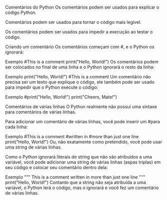 Comentários do Python
Os comentários podem ser usados ​​para explicar o código Python.

Comentários podem ser usados ​​para tornar o código mais legível.

Os comentários podem ser usados ​​para impedir a execução ao testar o código.

Criando um comentário
Os comentários começam com #, e o Python os ignorará:

Exemplo
#This is a comment
print("Hello, World!")
Os comentários podem ser colocados no final de uma linha e o Python ignorará o resto da linha:

Exemplo
print("Hello, World!") #This is a comment
Um comentário não precisa ser um texto que explique o código, ele também pode ser usado para impedir que o Python execute o código:

Exemplo
#print("Hello, World!")
print("Cheers, Mate!")

Comentários de várias linhas
O Python realmente não possui uma sintaxe para comentários de várias linhas.

Para adicionar um comentário de várias linhas, você pode inserir um #para cada linha:

Exemplo
#This is a comment
#written in
#more than just one line
print("Hello, World!")
Ou, não exatamente como pretendido, você pode usar uma string de várias linhas.

Como o Python ignorará literais de string que não são atribuídos a uma variável, você pode adicionar uma string de várias linhas (aspas triplas) em seu código e colocar seu comentário dentro dela:

Exemplo
"""
This is a comment
written in
more than just one line
"""
print("Hello, World!")
Contanto que a string não seja atribuída a uma variável, o Python lerá o código, mas o ignorará e você fez um comentário de várias linhas.